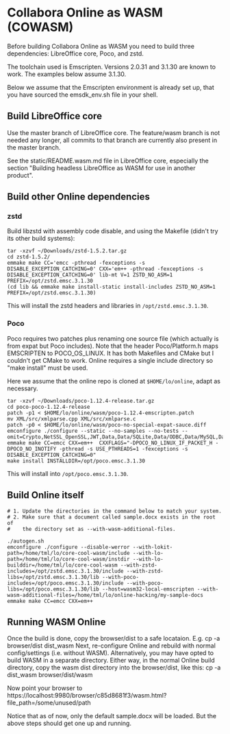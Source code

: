 <!---
NOTE: This file describes how to build Collabora Online as WASM
without using the Allotropia container.
-->

# Collabora Online as WASM (COWASM)

Before building Collabora Online as WASM you need to build three
dependencies: LibreOffice core, Poco, and zstd.

The toolchain used is Emscripten. Versions 2.0.31 and 3.1.30 are known
to work. The examples below assume 3.1.30.

Below we assume that the Emscripten environment is already set up,
that you have sourced the emsdk_env.sh file in your shell.

## Build LibreOffice core

Use the master branch of LibreOffice core. The feature/wasm branch is
not needed any longer, all commits to that branch are currently also
present in the master branch.

See the static/README.wasm.md file in LibreOffice core, especially the
section "Building headless LibreOffice as WASM for use in another
product".

## Build other Online dependencies

### zstd

Build libzstd  with assembly code disable, and using the Makefile (didn't try its other build systems):

    tar -xzvf ~/Downloads/zstd-1.5.2.tar.gz
    cd zstd-1.5.2/
    emmake make CC='emcc -pthread -fexceptions -s DISABLE_EXCEPTION_CATCHING=0' CXX='em++ -pthread -fexceptions -s DISABLE_EXCEPTION_CATCHING=0' lib-mt V=1 ZSTD_NO_ASM=1 PREFIX=/opt/zstd.emsc.3.1.30
    (cd lib && emmake make install-static install-includes ZSTD_NO_ASM=1 PREFIX=/opt/zstd.emsc.3.1.30)

This will install the zstd headers and libraries in `/opt/zstd.emsc.3.1.30`.

### Poco

Poco requires two patches plus renaming one source file (which
actually is from expat but Poco includes). Note that the header
Poco/Platform.h maps EMSCRIPTEN to POCO_OS_LINUX. It has both
Makefiles and CMake but I couldn't get CMake to work. Online requires
a single include directory so "make install" must be used.

Here we assume that the online repo is cloned at `$HOME/lo/online`,
adapt as necessary.

    tar -xzvf ~/Downloads/poco-1.12.4-release.tar.gz
    cd poco-poco-1.12.4-release
    patch -p1 < $HOME/lo/online/wasm/poco-1.12.4-emscripten.patch
    mv XML/src/xmlparse.cpp XML/src/xmlparse.c
    patch -p0 < $HOME/lo/online/wasm/poco-no-special-expat-sauce.diff
    emconfigure ./configure --static --no-samples --no-tests --omit=Crypto,NetSSL_OpenSSL,JWT,Data,Data/SQLite,Data/ODBC,Data/MySQL,Data/PostgreSQL,Zip,PageCompiler,PageCompiler/File2Page,MongoDB,Redis,ActiveRecord,ActiveRecord/Compiler,Prometheus
	emmake make CC=emcc CXX=em++  CXXFLAGS="-DPOCO_NO_LINUX_IF_PACKET_H -DPOCO_NO_INOTIFY -pthread -s USE_PTHREADS=1 -fexceptions -s DISABLE_EXCEPTION_CATCHING=0"
    make install INSTALLDIR=/opt/poco.emsc.3.1.30

This will install into `/opt/poco.emsc.3.1.30`.

## Build Online itself

    # 1. Update the directories in the command below to match your system.
    # 2. Make sure that a document called sample.docx exists in the root of
    #    the directory set as --with-wasm-additional-files.

    ./autogen.sh
	emconfigure ./configure --disable-werror --with-lokit-path=/home/tml/lo/core-cool-wasm/include --with-lo-path=/home/tml/lo/core-cool-wasm/instdir --with-lo-builddir=/home/tml/lo/core-cool-wasm --with-zstd-includes=/opt/zstd.emsc.3.1.30/include --with-zstd-libs=/opt/zstd.emsc.3.1.30/lib --with-poco-includes=/opt/poco.emsc.3.1.30/include --with-poco-libs=/opt/poco.emsc.3.1.30/lib --host=wasm32-local-emscripten --with-wasm-additional-files=/home/tml/lo/online-hacking/my-sample-docs
    emmake make CC=emcc CXX=em++

## Running WASM Online

Once the build is done, copy the browser/dist to a safe locataion.
E.g. cp -a browser/dist dist_wasm
Next, re-configure Online and rebuild with normal config/settings (i.e. without WASM).
Alternatively, you may have opted to build WASM in a separate directory.
Either way, in the normal Online build directory, copy the wasm dist directory
into the browser/dist, like this:
cp -a dist_wasm browser/dist/wasm

Now point your browser to https://localhost:9980/browser/c85d8681f3/wasm.html?file_path=/some/unused/path

Notice that as of now, only the default sample.docx will be loaded.
But the above steps should get one up and running.
